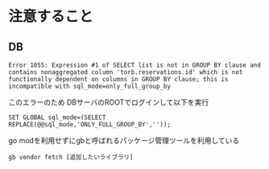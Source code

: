 # 注意すること

## DB

```
Error 1055: Expression #1 of SELECT list is not in GROUP BY clause and contains nonaggregated column 'torb.reservations.id' which is not functionally dependent on columns in GROUP BY clause; this is incompatible with sql_mode=only_full_group_by
```

このエラーのため
DBサーバのROOTでログインして以下を実行
```
SET GLOBAL sql_mode=(SELECT REPLACE(@@sql_mode,'ONLY_FULL_GROUP_BY',''));
```

go modを利用せずにgbと呼ばれるパッケージ管理ツールを利用している

```
gb vendor fetch [追加したいライブラリ]
```